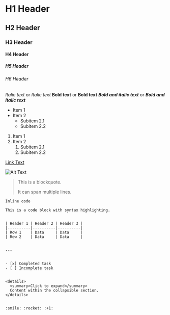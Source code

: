 # H1 Header
## H2 Header
### H3 Header
#### H4 Header
##### H5 Header
###### H6 Header


*Italic text* or _Italic text_
**Bold text** or __Bold text__
***Bold and italic text*** or ___Bold and italic text___


- Item 1
- Item 2
  - Subitem 2.1
  - Subitem 2.2


1. Item 1
2. Item 2
   1. Subitem 2.1
   2. Subitem 2.2


[Link Text](https://example.com)


![Alt Text](https://www.google.com/url?sa=i&url=https%3A%2F%2Flink.springer.com%2Farticle%2F10.1007%2Fs00146-023-01686-1&psig=AOvVaw3SnuM-1AT8dZmRo9K2tM4K&ust=1718161239250000&source=images&cd=vfe&opi=89978449&ved=0CBIQjRxqFwoTCKCnjsXH0oYDFQAAAAAdAAAAABAE)


> This is a blockquote.
>
> It can span multiple lines.


`Inline code`

```language
This is a code block with syntax highlighting.


| Header 1 | Header 2 | Header 3 |
|----------|----------|----------|
| Row 1    | Data     | Data     |
| Row 2    | Data     | Data     |


---


- [x] Completed task
- [ ] Incomplete task


<details>
  <summary>Click to expand</summary>
  Content within the collapsible section.
</details>


:smile: :rocket: :+1:
